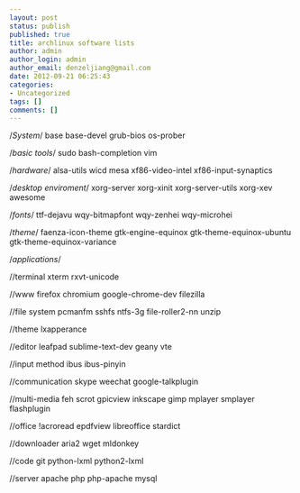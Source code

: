 ```yaml
---
layout: post
status: publish
published: true
title: archlinux software lists
author: admin
author_login: admin
author_email: denzeljiang@gmail.com
date: 2012-09-21 06:25:43
categories:
- Uncategorized
tags: []
comments: []
---
```

/*System*/
base base-devel
grub-bios
os-prober

/*basic tools*/
sudo
bash-completion
vim

/*hardware*/
alsa-utils
wicd
mesa xf86-video-intel
xf86-input-synaptics

/*desktop enviroment*/
xorg-server xorg-xinit xorg-server-utils xorg-xev
awesome 

/*fonts*/
ttf-dejavu wqy-bitmapfont wqy-zenhei wqy-microhei

/*theme*/
faenza-icon-theme gtk-engine-equinox gtk-theme-equinox-ubuntu gtk-theme-equinox-variance

/*applications*/

//terminal
xterm rxvt-unicode

//www
firefox chromium google-chrome-dev
filezilla

//file system
pcmanfm sshfs ntfs-3g
file-roller2-nn unzip

//theme
lxapperance

//editor
leafpad sublime-text-dev geany vte

//input method
ibus ibus-pinyin

//communication
skype weechat google-talkplugin

//multi-media
feh scrot gpicview inkscape gimp
mplayer smplayer
flashplugin

//office
!acroread epdfview
libreoffice
stardict

//downloader
aria2 wget mldonkey

//code
git
python-lxml python2-lxml


//server
apache php php-apache mysql
